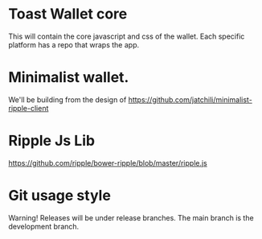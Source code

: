 # Toast Wallet core
This will contain the core javascript and css of the wallet. Each specific platform has a repo that wraps the app.
# Minimalist wallet.
We'll be building from the design of https://github.com/jatchili/minimalist-ripple-client
# Ripple Js Lib
https://github.com/ripple/bower-ripple/blob/master/ripple.js
# Git usage style
Warning! Releases will be under release branches. The main branch is the development branch.


